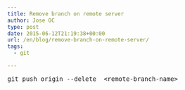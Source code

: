 ```yaml
---
title: Remove branch on remote server
author: Jose OC
type: post
date: 2015-06-12T21:19:38+00:00
url: /en/blog/remove-branch-on-remote-server/
tags:
  - git

---
```

<pre class="lang:sh decode:true ">git push origin --delete  &lt;remote-branch-name&gt;</pre>

&nbsp;